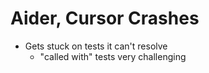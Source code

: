 # Aider, Cursor Crashes

* Gets stuck on tests it can't resolve
  * "called with" tests very challenging